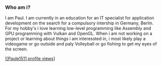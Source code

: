 ### Who am i?
I am Paul.
I am currently in an education for an IT specialist for application development on the search for a compulsory intership in Germany, Berlin.
For my hobby's i love learning low-level programming like Assembly and GPU programming with Vulkan and OpenGL.
When i am not working on a project or learning about things i am interessted in, i most likely play a videogame or go outside and paly Volleyball or go fishing to get my eyes of the screen.

[![Paule1511 profile views]](https://u8views.com/github/Paule1511)
